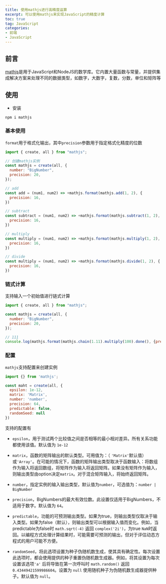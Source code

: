 ```yaml
---
title: 使用mathjs进行高精度运算
excerpt: 可以使用mathjs来实现JavaScript的精度计算
toc: true
tag: JavaScript
categories:
- 前端
- JavaScript
---
```


## 前言

[mathjs](https://github.com/josdejong/mathjs)是用于JavaScript和NodeJS的数学库。它内置大量函数与常量，并提供集成解决方案来处理不同的数据类型，如数字，大数字，复数，分数，单位和矩阵等

## 使用

- 安装

```bash
npm i mathjs
```

### 基本使用

`format`用于格式化输出，其中`precision`参数用于指定格式化精度的位数

```javascript
import { create, all } from "mathjs";

// 创建mathjs实例
const mathjs = create(all, {
  number: "BigNumber",
  precision: 20,
});

// add
const add = (num1, num2) => +mathjs.format(mathjs.add(1, 2), {
  precision: 16,
})

// subtract
const subtract = (num1, num2) => +mathjs.format(mathjs.subtract(1, 2), {
  precision: 16,
})

// multiply
const multiply = (num1, num2) => +mathjs.format(mathjs.multiply(1, 2), {
  precision: 16,
})

// divide
const multiply = (num1, num2) => +mathjs.format(mathjs.divide(1, 2), {
  precision: 16,
})
```

### 链式计算

支持输入一个初始值进行链式计算

```javascript
import { create, all } from "mathjs";

const mathjs = create(all, {
  number: "BigNumber",
  precision: 20,
});

// 111
console.log(mathjs.format(mathjs.chain(1.11).multiply(100).done(), {precision: 16}));
```
### 配置

`mathjs`支持配置来创建实例

```javascript
import {} from 'mathjs';

const maht = create(all, {
  epsilon: 1e-12,
  matrix: 'Matrix',
  number: 'number',
  precision: 64,
  predictable: false,
  randomSeed: null
})
```

支持的配置有

- `epsilon`，用于测试两个比较值之间是否相等的最小相对差异。所有关系功能都使用该值。默认值为 `1e-12`

- `matrix`，函数的矩阵输出的默认类型。可用值为：（ `'Matrix'`默认值）或`'Array'`。在可能的情况下，函数的矩阵输出类型取决于函数输入：将数组作为输入将返回数组，将矩阵作为输入将返回矩阵。如果没有矩阵作为输入，则输出类型由option决定`matrix`。对于混合矩阵输入，将始终返回矩阵。

- `number`，指定实例的输入输出类型，默认值为`number`，可选值为：`number | BigNumber`

- `precision`，BigNumbers的最大有效位数。此设置仅适用于BigNumbers，不适用于数字。默认值为 `64`。

- `predictable`，功能的可预测输出类型。如果为true，则输出类型仅取决于输入类型。如果为false（默认），则输出类型可以根据输入值而变化。例如，当predictable为false时 `math.sqrt(-4)` 返回 `complex('2i')`，为true `NaN`时返回。以编程方式处理计算结果时，可能需要可预测的输出，但对于评估动态方程式的用户可能不方便。

- `randomSeed`，将此选项设置为种子伪随机数生成，使其具有确定性。每次设置此选项时，都会使用提供的种子重置伪随机数生成器。例如，将其设置为每次设置该选项`'a'` 后将导致在第一次呼叫时 `math.random()` 返回 `0.43449421599986604`。设置为 `null` 使用随机种子为伪随机数生成器提供种子。默认值为 `null`。